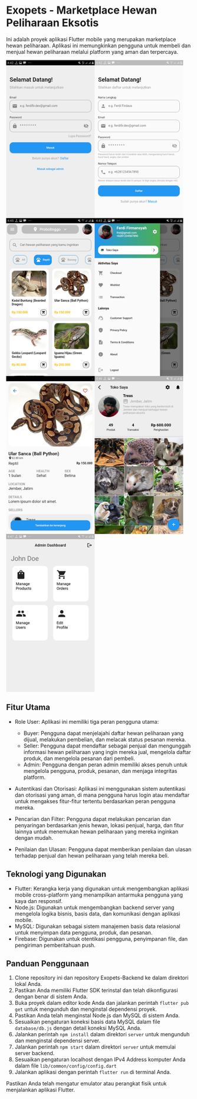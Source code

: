 # Exopets - Marketplace Hewan Peliharaan Eksotis

Ini adalah proyek aplikasi Flutter mobile yang merupakan marketplace hewan peliharaan. Aplikasi ini memungkinkan pengguna untuk membeli dan menjual hewan peliharaan melalui platform yang aman dan terpercaya.

<div style="display: flex; flex-wrap: wrap;">
  <img src="https://github.com/ferdifir/ExoPets/blob/main/screenshot/1.jpg" alt="1" width="240" height="427" />
  <img src="https://github.com/ferdifir/ExoPets/blob/main/screenshot/2.jpg" alt="2" width="240" height="427" />
  <img src="https://github.com/ferdifir/ExoPets/blob/main/screenshot/3.jpg" alt="3" width="240" height="427" />
  <img src="https://github.com/ferdifir/ExoPets/blob/main/screenshot/4.jpg" alt="4" width="240" height="427" />
  <img src="https://github.com/ferdifir/ExoPets/blob/main/screenshot/5.jpg" alt="5" width="240" height="427" />
  <img src="https://github.com/ferdifir/ExoPets/blob/main/screenshot/6.jpg" alt="6" width="240" height="427" />
  <img src="https://github.com/ferdifir/ExoPets/blob/main/screenshot/7.jpg" alt="7" width="240" height="427" />
</div>

## Fitur Utama
- Role User: Aplikasi ini memiliki tiga peran pengguna utama:
  - Buyer: Pengguna dapat menjelajahi daftar hewan peliharaan yang dijual, melakukan pembelian, dan melacak status pesanan mereka.
  - Seller: Pengguna dapat mendaftar sebagai penjual dan mengunggah informasi hewan peliharaan yang ingin mereka jual, mengelola daftar produk, dan mengelola pesanan dari pembeli.
  - Admin: Pengguna dengan peran admin memiliki akses penuh untuk mengelola pengguna, produk, pesanan, dan menjaga integritas platform.

- Autentikasi dan Otorisasi: Aplikasi ini menggunakan sistem autentikasi dan otorisasi yang aman, di mana pengguna harus login atau mendaftar untuk mengakses fitur-fitur tertentu berdasarkan peran pengguna mereka.

- Pencarian dan Filter: Pengguna dapat melakukan pencarian dan penyaringan berdasarkan jenis hewan, lokasi penjual, harga, dan fitur lainnya untuk menemukan hewan peliharaan yang mereka inginkan dengan mudah.

- Penilaian dan Ulasan: Pengguna dapat memberikan penilaian dan ulasan terhadap penjual dan hewan peliharaan yang telah mereka beli.

## Teknologi yang Digunakan
- Flutter: Kerangka kerja yang digunakan untuk mengembangkan aplikasi mobile cross-platform yang menampilkan antarmuka pengguna yang kaya dan responsif.
- Node.js: Digunakan untuk mengembangkan backend server yang mengelola logika bisnis, basis data, dan komunikasi dengan aplikasi mobile.
- MySQL: Digunakan sebagai sistem manajemen basis data relasional untuk menyimpan data pengguna, produk, dan pesanan.
- Firebase: Digunakan untuk otentikasi pengguna, penyimpanan file, dan pengiriman pemberitahuan push.

## Panduan Penggunaan
1. Clone repository ini dan repository Exopets-Backend ke dalam direktori lokal Anda.
2. Pastikan Anda memiliki Flutter SDK terinstal dan telah dikonfigurasi dengan benar di sistem Anda.
3. Buka proyek dalam editor kode Anda dan jalankan perintah `flutter pub get` untuk mengunduh dan menginstal dependensi proyek.
4. Pastikan Anda telah menginstal Node.js dan MySQL di sistem Anda.
5. Sesuaikan pengaturan koneksi basis data MySQL dalam file `database/db.js` dengan detail koneksi MySQL Anda.
6. Jalankan perintah `npm install` dalam direktori `server` untuk mengunduh dan menginstal dependensi server.
7. Jalankan perintah `npm start` dalam direktori `server` untuk memulai server backend.
8. Sesuaikan pengaturan localhost dengan IPv4 Address komputer Anda dalam file `lib/common/config/config.dart`
9. Jalankan aplikasi dengan perintah `flutter run` di terminal Anda.

Pastikan Anda telah mengatur emulator atau perangkat fisik untuk menjalankan aplikasi Flutter.
